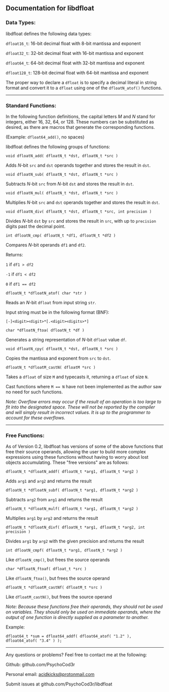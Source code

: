 ## Documentation for libdfloat

### Data Types:

libdfloat defines the following data types:

`dfloat16_t`: 16-bit decimal float with 8-bit mantissa and exponent

`dfloat32_t`: 32-bit decimal float with 16-bit mantissa and exponent

`dfloat64_t`: 64-bit decimal float with 32-bit mantissa and exponent

`dfloat128_t`: 128-bit decimal float with 64-bit mantissa and exponent

The proper way to declare a `dfloat` is to specify a decimal literal in
string format and convert it to a `dfloat` using one of the `dfloatN_atof()`
functions.

---------------------------------------------------------------------------

### Standard Functions:

In the following function definitions, the capital letters *M* and *N* stand
for integers, either 16, 32, 64, or 128. These numbers can be substituted
as desired, as there are macros that generate the corresponding functions.

(Example: `dfloat64_add()`, no spaces)

libdfloat defines the following groups of functions:

`void dfloatN_add( dfloatN_t *dst, dfloatN_t *src )`

Adds *N*-bit `src` and `dst` operands together and stores the result in `dst`.

`void dfloatN_sub( dfloatN_t *dst, dfloatN_t *src )`

Subtracts *N*-bit `src` from *N*-bit `dst` and stores the result in `dst`.

`void dfloatN_mul( dfloatN_t *dst, dfloatN_t *src )`

Multiplies *N*-bit `src` and `dst` operands together and stores the result in `dst`.

`void dfloatN_div( dfloatN_t *dst, dfloatN_t *src, int precision )`

Divides *N*-bit `dst` by `src` and stores the result in `src`, with up to `precision`
digits past the decimal point.

`int dfloatN_cmp( dfloatN_t *df1, dfloatN_t *df2 )`

Compares *N*-bit operands `df1` and `df2`.

Returns:

`1` if `df1 > df2`

`-1` if `df1 < df2`

`0` if `df1 == df2`

`dfloatN_t *dfloatN_atof( char *str )`

Reads an *N*-bit `dfloat` from input string `str`.

Input string must be in the following format (BNF):

`[-]<digit><digit>*[.<digit><digits>*]`

`char *dfloatN_ftoa( dfloatN_t *df )`

Generates a string representation of *N*-bit `dfloat` value `df`.

`void dfloatN_cpy( dfloatN_t *dst, dfloatN_t *src )`

Copies the mantissa and exponent from `src` to `dst`.

`dfloatN_t *dfloatM_castN( dfloatM *src )`

Takes a `dfloat` of size `M` and typecasts it, returning a `dfloat` of size `N`.

Cast functions where `M == N` have not been implemented as the author
saw no need for such functions.

*Note: Overflow errors may occur if the result of an operation is too
large to fit into the designated space. These will not be reported by
the compiler and will simply result in incorrect values. It is up to
the programmer to account for these overflows.*

---------------------------------------------------------------------------

### Free Functions:

As of Version 0.2, libdfloat has versions of some of the above functions
that free their source operands, allowing the user to build more complex
expressions using these functions without having to worry about lost
objects accumulating. These "free versions" are as follows:

`dfloatN_t *dfloatN_addf( dfloatN_t *arg1, dfloatN_t *arg2 )`

Adds `arg1` and `arg2` and returns the result

`dfloatN_t *dfloatN_subf( dfloatN_t *arg1, dfloatN_t *arg2 )`

Subtracts `arg2` from `arg1` and returns the result

`dfloatN_t *dfloatN_mulf( dfloatN_t *arg1, dfloatN_t *arg2 )`

Multiplies `arg1` by `arg2` and returns the result

`dfloatN_t *dfloatN_divf( dfloatN_t *arg1, dfloatN_t *arg2, int precision )`

Divides `arg1` by `arg2` with the given precision and returns the result

`int dfloatN_cmpf( dfloatN_t *arg1, dfloatN_t *arg2 )`

Like `dfloatN_cmp()`, but frees the source operands

`char *dfloatN_ftoaf( dfloat_t *src )`

Like `dfloatN_ftoa()`, but frees the source operand

`dfloatN_t *dfloatM_castNf( dfloatM_t *src )`

Like `dfloatM_castN()`, but frees the source operand

*Note: Because these functions free their operands, they should not be
used on variables. They should only be used on immediate operands,
where the output of one function is directly supplied as a parameter to
another.*

Example:

`dfloat64_t *sum = dfloat64_addf( dfloat64_atof( "1.2" ), dfloat64_atof( "3.4" ) );`

--------------------------------------------------------------------------

Any questions or problems? Feel free to contact me at the following:

Github: github.com/PsychoCod3r

Personal email: acidkicks@protonmail.com

Submit issues at github.com/PsychoCod3r/libdfloat
